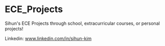 # ECE_Projects
Sihun's ECE Projects through school, extracurricular courses, or personal projects!

Linkedin: www.linkedin.com/in/sihun-kim

